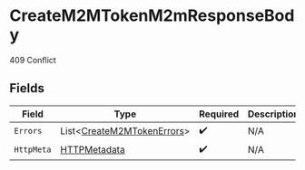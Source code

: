# CreateM2MTokenM2mResponseBody

409 Conflict


## Fields

| Field                                                                     | Type                                                                      | Required                                                                  | Description                                                               |
| ------------------------------------------------------------------------- | ------------------------------------------------------------------------- | ------------------------------------------------------------------------- | ------------------------------------------------------------------------- |
| `Errors`                                                                  | List<[CreateM2MTokenErrors](../../Models/Errors/CreateM2MTokenErrors.md)> | :heavy_check_mark:                                                        | N/A                                                                       |
| `HttpMeta`                                                                | [HTTPMetadata](../../Models/Components/HTTPMetadata.md)                   | :heavy_check_mark:                                                        | N/A                                                                       |